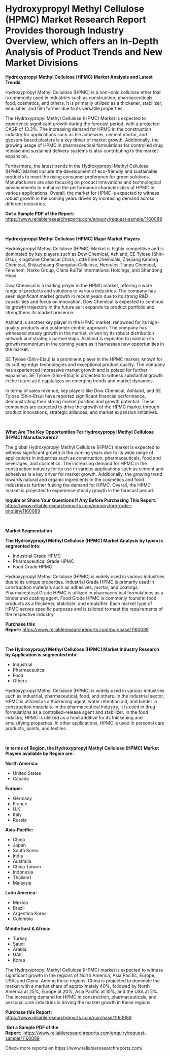 <p><h1>Hydroxypropyl Methyl Cellulose (HPMC) Market Research Report Provides thorough Industry Overview, which offers an In-Depth Analysis of Product Trends and New Market Divisions</h1></p><p><strong>Hydroxypropyl Methyl Cellulose (HPMC) Market Analysis and Latest Trends</strong></p>
<p><p>Hydroxypropyl Methyl Cellulose (HPMC) is a non-ionic cellulose ether that is commonly used in industries such as construction, pharmaceuticals, food, cosmetics, and others. It is primarily utilized as a thickener, stabilizer, emulsifier, and film former due to its versatile properties.</p><p>The Hydroxypropyl Methyl Cellulose (HPMC) Market is expected to experience significant growth during the forecast period, with a projected CAGR of 13.3%. The increasing demand for HPMC in the construction industry for applications such as tile adhesives, cement mortar, and gypsum-based plasters is a key driver of market growth. Additionally, the growing usage of HPMC in pharmaceutical formulations for controlled drug release and sustained delivery systems is also contributing to the market expansion.</p><p>Furthermore, the latest trends in the Hydroxypropyl Methyl Cellulose (HPMC) Market include the development of eco-friendly and sustainable products to meet the rising consumer preference for green solutions. Manufacturers are also focusing on product innovations and technological advancements to enhance the performance characteristics of HPMC in various applications. Overall, the market for HPMC is expected to witness robust growth in the coming years driven by increasing demand across different industries.</p></p>
<p><strong>Get a Sample PDF of the Report:&nbsp;</strong> <a href="https://www.reliableresearchreports.com/enquiry/request-sample/1160089">https://www.reliableresearchreports.com/enquiry/request-sample/1160089</a></p>
<p>&nbsp;</p>
<p><strong>Hydroxypropyl Methyl Cellulose (HPMC) Major Market Players</strong></p>
<p><p>Hydroxypropyl Methyl Cellulose (HPMC) Market is highly competitive and is dominated by key players such as Dow Chemical, Ashland, SE Tylose (Shin-Etsu), Kingstone Chemical China, Lotte Fine Chemicals, Zhejiang Kehong Chemical, Shijiazhuang Shangdun Cellulose, Hercules Tianpu Chemical, Fenchem, Harke Group, China RuiTai International Holdings, and Shandong Head.</p><p>Dow Chemical is a leading player in the HPMC market, offering a wide range of products and solutions to various industries. The company has seen significant market growth in recent years due to its strong R&D capabilities and focus on innovation. Dow Chemical is expected to continue its growth trajectory in the future as it expands its product portfolio and strengthens its market presence.</p><p>Ashland is another key player in the HPMC market, renowned for its high-quality products and customer-centric approach. The company has witnessed steady growth in the market, driven by its robust distribution network and strategic partnerships. Ashland is expected to maintain its growth momentum in the coming years as it harnesses new opportunities in the market.</p><p>SE Tylose (Shin-Etsu) is a prominent player in the HPMC market, known for its cutting-edge technologies and exceptional product quality. The company has experienced impressive market growth and is poised for further expansion. SE Tylose (Shin-Etsu) is projected to witness substantial growth in the future as it capitalizes on emerging trends and market dynamics.</p><p>In terms of sales revenue, key players like Dow Chemical, Ashland, and SE Tylose (Shin-Etsu) have reported significant financial performance, demonstrating their strong market position and growth potential. These companies are expected to drive the growth of the HPMC market through product innovations, strategic alliances, and market expansion initiatives.</p></p>
<p>&nbsp;</p>
<p><strong>What Are The Key Opportunities For Hydroxypropyl Methyl Cellulose (HPMC) Manufacturers?</strong></p>
<p><p>The global Hydroxypropyl Methyl Cellulose (HPMC) market is expected to witness significant growth in the coming years due to its wide range of applications in industries such as construction, pharmaceuticals, food and beverages, and cosmetics. The increasing demand for HPMC in the construction industry for its use in various applications such as cement and adhesives is a key driver for market growth. Additionally, the growing trend towards natural and organic ingredients in the cosmetics and food industries is further fueling the demand for HPMC. Overall, the HPMC market is projected to experience steady growth in the forecast period.</p></p>
<p><strong>Inquire or Share Your Questions If Any Before Purchasing This Report:</strong> <a href="https://www.reliableresearchreports.com/enquiry/pre-order-enquiry/1160089">https://www.reliableresearchreports.com/enquiry/pre-order-enquiry/1160089</a></p>
<p>&nbsp;</p>
<p><strong>Market Segmentation</strong></p>
<p><strong>The Hydroxypropyl Methyl Cellulose (HPMC) Market Analysis by types is segmented into:</strong></p>
<p><ul><li>Industrial Grade HPMC</li><li>Pharmaceutical Grade HPMC</li><li>Food Grade HPMC</li></ul></p>
<p><p>Hydroxypropyl Methyl Cellulose (HPMC) is widely used in various industries due to its unique properties. Industrial Grade HPMC is primarily used in construction materials such as adhesives, mortar, and coatings. Pharmaceutical Grade HPMC is utilized in pharmaceutical formulations as a binder and coating agent. Food Grade HPMC is commonly found in food products as a thickener, stabilizer, and emulsifier. Each market type of HPMC serves specific purposes and is tailored to meet the requirements of the respective industry.</p></p>
<p><strong>Purchase this Report:&nbsp;</strong><a href="https://www.reliableresearchreports.com/purchase/1160089">https://www.reliableresearchreports.com/purchase/1160089</a></p>
<p>&nbsp;</p>
<p><strong>The Hydroxypropyl Methyl Cellulose (HPMC) Market Industry Research by Application is segmented into:</strong></p>
<p><ul><li>Industrial</li><li>Pharmaceutical</li><li>Food</li><li>Others</li></ul></p>
<p><p>Hydroxypropyl Methyl Cellulose (HPMC) is widely used in various industries such as industrial, pharmaceutical, food, and others. In the industrial sector, HPMC is utilized as a thickening agent, water retention aid, and binder in construction materials. In the pharmaceutical industry, it is used in drug formulations as a controlled-release agent and stabilizer. In the food industry, HPMC is utilized as a food additive for its thickening and emulsifying properties. In other applications, HPMC is used in personal care products, paints, and textiles.</p></p>
<p>&nbsp;</p>
<p><strong>In terms of Region, the Hydroxypropyl Methyl Cellulose (HPMC) Market Players available by Region are:</strong></p>
<p>
    <p> <strong> North America: </strong>
        <ul>
            <li>United States</li>
            <li>Canada</li>
        </ul>
        </p> 
    <p> <strong> Europe: </strong>
        <ul>
            <li>Germany</li>
            <li>France</li>
            <li>U.K.</li>
            <li>Italy</li>
            <li>Russia</li>
        </ul>
        </p> 
    <p> <strong> Asia-Pacific: </strong>
        <ul>
            <li>China</li>
            <li>Japan</li>
            <li>South Korea</li>
            <li>India</li>
            <li>Australia</li>
            <li>China Taiwan</li>
            <li>Indonesia</li>
            <li>Thailand</li>
            <li>Malaysia</li>
        </ul>
        </p> 
    <p> <strong> Latin America: </strong>
        <ul>
            <li>Mexico</li>
            <li>Brazil</li>
            <li>Argentina Korea</li>
            <li>Colombia</li>
        </ul>
        </p> 
    <p> <strong> Middle East & Africa: </strong>
        <ul>
            <li>Turkey</li>
            <li>Saudi</li>
            <li>Arabia</li>
            <li>UAE</li>
            <li>Korea</li>
        </ul>
    </p>
    </p>
<p><p>The Hydroxypropyl Methyl Cellulose (HPMC) market is expected to witness significant growth in the regions of North America, Asia Pacific, Europe, USA, and China. Among these regions, China is projected to dominate the market with a market share of approximately 40%, followed by North America at 25%, Europe at 20%, Asia Pacific at 10%, and the USA at 5%. The increasing demand for HPMC in construction, pharmaceuticals, and personal care industries is driving the market growth in these regions.</p></p>
<p><strong>Purchase this Report: </strong><a href="https://www.reliableresearchreports.com/purchase/1160089">https://www.reliableresearchreports.com/purchase/1160089</a></p>
<p>&nbsp;<strong>Get a Sample PDF of the Report:&nbsp;&nbsp;</strong><a href="https://www.reliableresearchreports.com/enquiry/request-sample/1160089">https://www.reliableresearchreports.com/enquiry/request-sample/1160089</a></p>
<p><strong></strong></p>
<p>Check more reports on https://www.reliableresearchreports.com/</p>